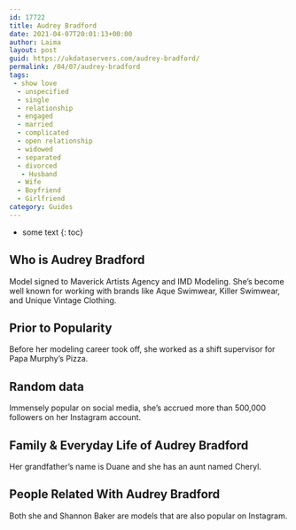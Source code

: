 ```yaml
---
id: 17722
title: Audrey Bradford
date: 2021-04-07T20:01:13+00:00
author: Laima
layout: post
guid: https://ukdataservers.com/audrey-bradford/
permalink: /04/07/audrey-bradford
tags:
 - show love
  - unspecified
  - single
  - relationship
  - engaged
  - married
  - complicated
  - open relationship
  - widowed
  - separated
  - divorced
   - Husband
  - Wife
  - Boyfriend
  - Girlfriend
category: Guides
---
```


* some text
{: toc}


## Who is Audrey Bradford
                  
                  
                  
Model signed to Maverick Artists Agency and IMD Modeling. She&#8217;s become well known for working with brands like Aque Swimwear, Killer Swimwear, and Unique Vintage Clothing.
                  
              
            
              
            
                
                
                
## Prior to Popularity
                  
                  
                  
Before her modeling career took off, she worked as a shift supervisor for Papa Murphy&#8217;s Pizza.
                  
              
            
              
            
                
                
                
## Random data
                  
                  
                  
Immensely popular on social media, she&#8217;s accrued more than 500,000 followers on her Instagram account.
                  
              
            
              
            
                
                
                
## Family & Everyday Life of Audrey Bradford
                  
                  
                  
Her grandfather&#8217;s name is Duane and she has an aunt named Cheryl.
                  
              
            
              
            
                
                
                
## People Related With Audrey Bradford
                  
                  
                  
Both she and Shannon Baker are models that are also popular on Instagram.
                  
              
            
              
            
                
              
            
              
              
            
            
              
            
          
          
          